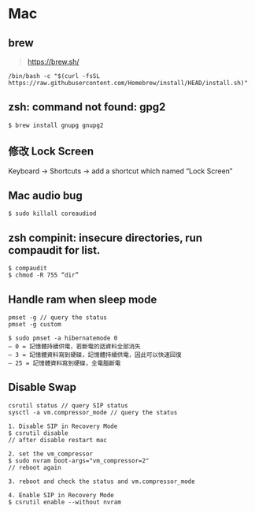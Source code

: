 # Mac

## brew
> https://brew.sh/

```
/bin/bash -c "$(curl -fsSL https://raw.githubusercontent.com/Homebrew/install/HEAD/install.sh)"

```

## zsh: command not found: gpg2
```
$ brew install gnupg gnupg2
```

## 修改 Lock Screen
Keyboard -> Shortcuts -> add a shortcut which named “Lock Screen”

## Mac audio bug
```
$ sudo killall coreaudiod
```

## zsh compinit: insecure directories, run compaudit for list.
```
$ compaudit
$ chmod -R 755 “dir”
```

## Handle ram when sleep mode
```
pmset -g // query the status
pmset -g custom

$ sudo pmset -a hibernatemode 0
– 0 = 記憶體持續供電，若斷電的話資料全部消失
– 3 = 記憶體資料寫到硬碟，記憶體持續供電，因此可以快速回復
– 25 = 記憶體資料寫到硬碟，全電腦斷電
```

## Disable Swap
```
csrutil status // query SIP status
sysctl -a vm.compressor_mode // query the status

1. Disable SIP in Recovery Mode
$ csrutil disable
// after disable restart mac

2. set the vm_compressor
$ sudo nvram boot-args="vm_compressor=2"
// reboot again

3. reboot and check the status and vm.compressor_mode

4. Enable SIP in Recovery Mode
$ csrutil enable --without nvram


```